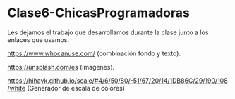 # Clase6-ChicasProgramadoras
Les dejamos el trabajo que desarrollamos durante la clase junto a los enlaces que usamos.

https://www.whocanuse.com/ (combinación fondo y texto).

https://unsplash.com/es (imagenes).

https://hihayk.github.io/scale/#4/6/50/80/-51/67/20/14/1DB86C/29/190/108/white (Generador de escala de colores)
